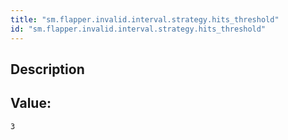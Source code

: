 ```yaml
---
title: "sm.flapper.invalid.interval.strategy.hits_threshold"
id: "sm.flapper.invalid.interval.strategy.hits_threshold"
---
```

## Description



## Value: 
```
3
```